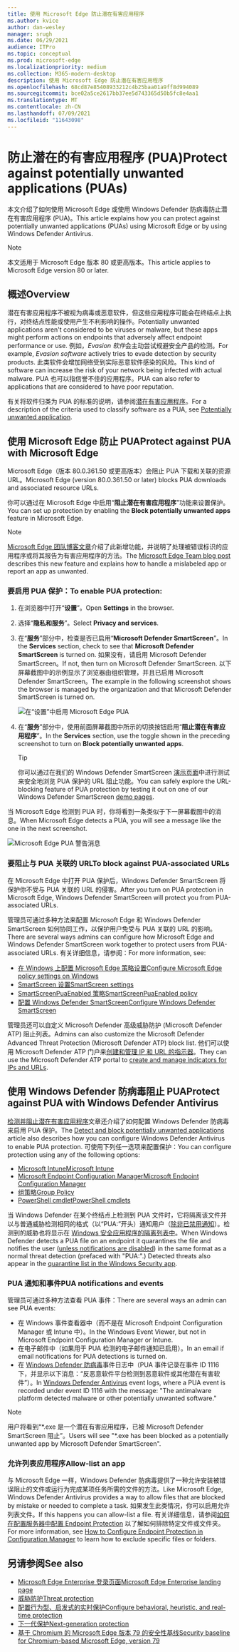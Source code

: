```yaml
---
title: 使用 Microsoft Edge 防止潜在有害应用程序
ms.author: kvice
author: dan-wesley
manager: srugh
ms.date: 06/29/2021
audience: ITPro
ms.topic: conceptual
ms.prod: microsoft-edge
ms.localizationpriority: medium
ms.collection: M365-modern-desktop
description: 使用 Microsoft Edge 防止潜在有害应用程序
ms.openlocfilehash: 68cd87e85408933212c4b25baa01a9ff8d994089
ms.sourcegitcommit: bce02a5ce2617bb37ee5d743365d50b5fc8e4aa1
ms.translationtype: MT
ms.contentlocale: zh-CN
ms.lasthandoff: 07/09/2021
ms.locfileid: "11643098"
---
```

# <a name="protect-against-potentially-unwanted-applications-puas"></a><span data-ttu-id="aa4d2-103">防止潜在的有害应用程序 (PUA)</span><span class="sxs-lookup"><span data-stu-id="aa4d2-103">Protect against potentially unwanted applications (PUAs)</span></span>

<span data-ttu-id="aa4d2-104">本文介绍了如何使用 Microsoft Edge 或使用 Windows Defender 防病毒防止潜在有害应用程序 (PUA)。</span><span class="sxs-lookup"><span data-stu-id="aa4d2-104">This article explains how you can protect against potentially unwanted applications (PUAs) using Microsoft Edge or by using Windows Defender Antivirus.</span></span>

> [!NOTE]
> <span data-ttu-id="aa4d2-105">本文适用于 Microsoft Edge 版本 80 或更高版本。</span><span class="sxs-lookup"><span data-stu-id="aa4d2-105">This article applies to Microsoft Edge version 80 or later.</span></span>

## <a name="overview"></a><span data-ttu-id="aa4d2-106">概述</span><span class="sxs-lookup"><span data-stu-id="aa4d2-106">Overview</span></span>

<span data-ttu-id="aa4d2-107">潜在有害应用程序不被视为病毒或恶意软件，但这些应用程序可能会在终结点上执行，对终结点性能或使用产生不利影响的操作。</span><span class="sxs-lookup"><span data-stu-id="aa4d2-107">Potentially unwanted applications aren't considered to be viruses or malware, but these apps might perform actions on endpoints that adversely affect endpoint performance or use.</span></span> <span data-ttu-id="aa4d2-108">例如，*Evasion 软件*会主动尝试规避安全产品的检测。</span><span class="sxs-lookup"><span data-stu-id="aa4d2-108">For example, *Evasion software* actively tries to evade detection by security products.</span></span> <span data-ttu-id="aa4d2-109">此类软件会增加网络受到实际恶意软件感染的风险。</span><span class="sxs-lookup"><span data-stu-id="aa4d2-109">This kind of software can increase the risk of your network being infected with actual malware.</span></span> <span data-ttu-id="aa4d2-110">PUA 也可以指信誉不佳的应用程序。</span><span class="sxs-lookup"><span data-stu-id="aa4d2-110">PUA can also refer to applications that are considered to have poor reputation.</span></span>

<span data-ttu-id="aa4d2-111">有关将软件归类为 PUA 的标准的说明，请参阅[潜在有害应用程序](/windows/security/threat-protection/intelligence/criteria#potentially-unwanted-application-pua)。</span><span class="sxs-lookup"><span data-stu-id="aa4d2-111">For a description of the criteria used to classify software as a PUA, see [Potentially unwanted application](/windows/security/threat-protection/intelligence/criteria#potentially-unwanted-application-pua).</span></span>

## <a name="protect-against-pua-with-microsoft-edge"></a><span data-ttu-id="aa4d2-112">使用 Microsoft Edge 防止 PUA</span><span class="sxs-lookup"><span data-stu-id="aa4d2-112">Protect against PUA with Microsoft Edge</span></span>

<span data-ttu-id="aa4d2-113">Microsoft Edge（版本 80.0.361.50 或更高版本）会阻止 PUA 下载和关联的资源 URL。</span><span class="sxs-lookup"><span data-stu-id="aa4d2-113">Microsoft Edge (version 80.0.361.50 or later) blocks PUA downloads and associated resource URLs.</span></span>

<span data-ttu-id="aa4d2-114">你可以通过在 Microsoft Edge 中启用“**阻止潜在有害应用程序**”功能来设置保护。</span><span class="sxs-lookup"><span data-stu-id="aa4d2-114">You can set up protection by enabling the **Block potentially unwanted apps** feature in Microsoft Edge.</span></span>

> [!NOTE]
> <span data-ttu-id="aa4d2-115">[Microsoft Edge 团队博客文章](https://blogs.windows.com/msedgedev/2020/02/27/protecting-users-potentially-unwanted-apps/)介绍了此新增功能，并说明了处理被错误标识的应用程序或将其报告为有害应用程序的方法。</span><span class="sxs-lookup"><span data-stu-id="aa4d2-115">The [Microsoft Edge Team blog post](https://blogs.windows.com/msedgedev/2020/02/27/protecting-users-potentially-unwanted-apps/) describes this new feature and explains how to handle a mislabeled app or report an app as unwanted.</span></span>

### <a name="to-enable-pua-protection"></a><span data-ttu-id="aa4d2-116">要启用 PUA 保护：</span><span class="sxs-lookup"><span data-stu-id="aa4d2-116">To enable PUA protection:</span></span>

1. <span data-ttu-id="aa4d2-117">在浏览器中打开“**设置**”。</span><span class="sxs-lookup"><span data-stu-id="aa4d2-117">Open **Settings** in the browser.</span></span>
2. <span data-ttu-id="aa4d2-118">选择“**隐私和服务**”。</span><span class="sxs-lookup"><span data-stu-id="aa4d2-118">Select **Privacy and services**.</span></span>
3. <span data-ttu-id="aa4d2-119">在“**服务**”部分中，检查是否已启用“**Microsoft Defender SmartScreen**”。</span><span class="sxs-lookup"><span data-stu-id="aa4d2-119">In the **Services** section, check to see that **Microsoft Defender SmartScreen** is turned on.</span></span> <span data-ttu-id="aa4d2-120">如果没有，请启用 Microsoft Defender SmartScreen。</span><span class="sxs-lookup"><span data-stu-id="aa4d2-120">If not, then turn on Microsoft Defender SmartScreen.</span></span> <span data-ttu-id="aa4d2-121">以下屏幕截图中的示例显示了浏览器由组织管理，并且已启用 Microsoft Defender SmartScreen。</span><span class="sxs-lookup"><span data-stu-id="aa4d2-121">The example in the following screenshot shows the browser is managed by the organization and that Microsoft Defender SmartScreen is turned on.</span></span>

   ![在“设置”中启用 Microsoft Edge PUA](./media/microsoft-edge-potentially-unwanted-apps/security-pua-setup.png)

4. <span data-ttu-id="aa4d2-123">在“**服务**”部分中，使用前面屏幕截图中所示的切换按钮启用“**阻止潜在有害应用程序**”。</span><span class="sxs-lookup"><span data-stu-id="aa4d2-123">In the **Services** section, use the toggle shown in the preceding screenshot to turn on **Block potentially unwanted apps**.</span></span>

   > [!TIP]
   > <span data-ttu-id="aa4d2-124">你可以通过在我们的 Windows Defender SmartScreen [演示页面](https://demo.smartscreen.msft.net/)中进行测试来安全地浏览 PUA 保护的 URL 阻止功能。</span><span class="sxs-lookup"><span data-stu-id="aa4d2-124">You can safely explore the URL-blocking feature of PUA protection by testing it out on one of our Windows Defender SmartScreen [demo pages](https://demo.smartscreen.msft.net/).</span></span>

<span data-ttu-id="aa4d2-125">当 Microsoft Edge 检测到 PUA 时，你将看到一条类似于下一屏幕截图中的消息。</span><span class="sxs-lookup"><span data-stu-id="aa4d2-125">When Microsoft Edge detects a PUA, you will see a message like the one in the next screenshot.</span></span>

   ![Microsoft Edge PUA 警告消息](./media/microsoft-edge-potentially-unwanted-apps/security-pua-msg.png)

### <a name="to-block-against-pua-associated-urls"></a><span data-ttu-id="aa4d2-127">要阻止与 PUA 关联的 URL</span><span class="sxs-lookup"><span data-stu-id="aa4d2-127">To block against PUA-associated URLs</span></span>

<span data-ttu-id="aa4d2-128">在 Microsoft Edge 中打开 PUA 保护后，Windows Defender SmartScreen 将保护你不受与 PUA 关联的 URL 的侵害。</span><span class="sxs-lookup"><span data-stu-id="aa4d2-128">After you turn on PUA protection in Microsoft Edge, Windows Defender SmartScreen will protect you from PUA-associated URLs.</span></span>

<span data-ttu-id="aa4d2-129">管理员可通过多种方法来配置 Microsoft Edge 和 Windows Defender SmartScreen 如何协同工作，以保护用户免受与 PUA 关联的 URL 的影响。</span><span class="sxs-lookup"><span data-stu-id="aa4d2-129">There are several ways admins can configure how Microsoft Edge and Windows Defender SmartScreen work together to protect users from PUA-associated URLs.</span></span> <span data-ttu-id="aa4d2-130">有关详细信息，请参阅：</span><span class="sxs-lookup"><span data-stu-id="aa4d2-130">For more information, see:</span></span>

- [<span data-ttu-id="aa4d2-131">在 Windows 上配置 Microsoft Edge 策略设置</span><span class="sxs-lookup"><span data-stu-id="aa4d2-131">Configure Microsoft Edge policy settings on Windows</span></span>](./configure-microsoft-edge.md)
- [<span data-ttu-id="aa4d2-132">SmartScreen 设置</span><span class="sxs-lookup"><span data-stu-id="aa4d2-132">SmartScreen settings</span></span>](./microsoft-edge-policies.md#smartscreen-settings)
- [<span data-ttu-id="aa4d2-133">SmartScreenPuaEnabled 策略</span><span class="sxs-lookup"><span data-stu-id="aa4d2-133">SmartScreenPuaEnabled policy</span></span>](./microsoft-edge-policies.md#smartscreenpuaenabled)
- [<span data-ttu-id="aa4d2-134">配置 Windows Defender SmartScreen</span><span class="sxs-lookup"><span data-stu-id="aa4d2-134">Configure Windows Defender SmartScreen</span></span>](/microsoft-edge/deploy/available-policies?source=docs#configure-windows-defender-smartscreen)

<span data-ttu-id="aa4d2-135">管理员还可以自定义 Microsoft Defender 高级威胁防护 (Microsoft Defender ATP) 阻止列表。</span><span class="sxs-lookup"><span data-stu-id="aa4d2-135">Admins can also customize the Microsoft Defender Advanced Threat Protection (Microsoft Defender ATP) block list.</span></span> <span data-ttu-id="aa4d2-136">他们可以使用 Microsoft Defender ATP 门户来[创建和管理 IP 和 URL 的指示器](/windows/security/threat-protection/microsoft-defender-atp/manage-indicators#create-indicators-for-ips-and-urlsdomains-preview)。</span><span class="sxs-lookup"><span data-stu-id="aa4d2-136">They can use the Microsoft Defender ATP portal to [create and manage indicators for IPs and URLs](/windows/security/threat-protection/microsoft-defender-atp/manage-indicators#create-indicators-for-ips-and-urlsdomains-preview).</span></span>

## <a name="protect-against-pua-with-windows-defender-antivirus"></a><span data-ttu-id="aa4d2-137">使用 Windows Defender 防病毒阻止 PUA</span><span class="sxs-lookup"><span data-stu-id="aa4d2-137">Protect against PUA with Windows Defender Antivirus</span></span>

<span data-ttu-id="aa4d2-138">[检测并阻止潜在有害应用程序](/windows/security/threat-protection/windows-defender-antivirus/detect-block-potentially-unwanted-apps-windows-defender-antivirus#windows-defender-antivirus)文章还介绍了如何配置 Windows Defender 防病毒来启用 PUA 保护。</span><span class="sxs-lookup"><span data-stu-id="aa4d2-138">The [Detect and block potentially unwanted applications](/windows/security/threat-protection/windows-defender-antivirus/detect-block-potentially-unwanted-apps-windows-defender-antivirus#windows-defender-antivirus) article also describes how you can configure Windows Defender Antivirus to enable PUA protection.</span></span> <span data-ttu-id="aa4d2-139">可使用下列任一选项来配置保护：</span><span class="sxs-lookup"><span data-stu-id="aa4d2-139">You can configure protection using any of the following options:</span></span>

- [<span data-ttu-id="aa4d2-140">Microsoft Intune</span><span class="sxs-lookup"><span data-stu-id="aa4d2-140">Microsoft Intune</span></span>](/windows/security/threat-protection/windows-defender-antivirus/detect-block-potentially-unwanted-apps-windows-defender-antivirus#use-intune-to-configure-pua-protection)
- [<span data-ttu-id="aa4d2-141">Microsoft Endpoint Configuration Manager</span><span class="sxs-lookup"><span data-stu-id="aa4d2-141">Microsoft Endpoint Configuration Manager</span></span>](/windows/security/threat-protection/windows-defender-antivirus/detect-block-potentially-unwanted-apps-windows-defender-antivirus#use-configuration-manager-to-configure-pua-protection)
- [<span data-ttu-id="aa4d2-142">组策略</span><span class="sxs-lookup"><span data-stu-id="aa4d2-142">Group Policy</span></span>](/windows/security/threat-protection/windows-defender-antivirus/detect-block-potentially-unwanted-apps-windows-defender-antivirus#use-group-policy-to-configure-pua-protection)
- [<span data-ttu-id="aa4d2-143">PowerShell cmdlet</span><span class="sxs-lookup"><span data-stu-id="aa4d2-143">PowerShell cmdlets</span></span>](/windows/security/threat-protection/windows-defender-antivirus/detect-block-potentially-unwanted-apps-windows-defender-antivirus#use-powershell-cmdlets-to-configure-pua-protection)

<span data-ttu-id="aa4d2-144">当 Windows Defender 在某个终结点上检测到 PUA 文件时，它将隔离该文件并以与普通威胁检测相同的格式（以“PUA:”开头）通知用户（[除非已禁用通知](/windows/security/threat-protection/windows-defender-antivirus/configure-notifications-windows-defender-antivirus)）。检测到的威胁也将显示在 [Windows 安全应用程序的隔离列表中](/windows/security/threat-protection/windows-defender-antivirus/windows-defender-security-center-antivirus#detection-history)。</span><span class="sxs-lookup"><span data-stu-id="aa4d2-144">When Windows Defender detects a PUA file on an endpoint it quarantines the file and notifies the user ([unless notifications are disabled](/windows/security/threat-protection/windows-defender-antivirus/configure-notifications-windows-defender-antivirus)) in the same format as a normal threat detection (prefaced with "PUA:".) Detected threats also appear in the [quarantine list in the Windows Security app](/windows/security/threat-protection/windows-defender-antivirus/windows-defender-security-center-antivirus#detection-history).</span></span>

### <a name="pua-notifications-and-events"></a><span data-ttu-id="aa4d2-145">PUA 通知和事件</span><span class="sxs-lookup"><span data-stu-id="aa4d2-145">PUA notifications and events</span></span>

<span data-ttu-id="aa4d2-146">管理员可通过多种方法查看 PUA 事件：</span><span class="sxs-lookup"><span data-stu-id="aa4d2-146">There are several ways an admin can see PUA events:</span></span>

- <span data-ttu-id="aa4d2-147">在 Windows 事件查看器中（而不是在 Microsoft Endpoint Configuration Manager 或 Intune 中）。</span><span class="sxs-lookup"><span data-stu-id="aa4d2-147">In the Windows Event Viewer, but not in Microsoft Endpoint Configuration Manager or Intune.</span></span>
- <span data-ttu-id="aa4d2-148">在电子邮件中（如果用于 PUA 检测的电子邮件通知已启用）。</span><span class="sxs-lookup"><span data-stu-id="aa4d2-148">In an email if email notifications for PUA detections is turned on.</span></span>
- <span data-ttu-id="aa4d2-149">在 [Windows Defender 防病毒](/windows/security/threat-protection/windows-defender-antivirus/troubleshoot-windows-defender-antivirus)事件日志中（PUA 事件记录在事件 ID 1116 下，并显示以下消息：“反恶意软件平台检测到恶意软件或其他潜在有害软件”）。</span><span class="sxs-lookup"><span data-stu-id="aa4d2-149">In [Windows Defender Antivirus](/windows/security/threat-protection/windows-defender-antivirus/troubleshoot-windows-defender-antivirus) event logs, where a PUA event is recorded under event ID 1116 with the message: "The antimalware platform detected malware or other potentially unwanted software."</span></span>

> [!NOTE]
> <span data-ttu-id="aa4d2-150">用户将看到“\*.exe 是一个潜在有害应用程序，已被 Microsoft Defender SmartScreen 阻止”。</span><span class="sxs-lookup"><span data-stu-id="aa4d2-150">Users will see "\*.exe has been blocked as a potentially unwanted app by Microsoft Defender SmartScreen".</span></span>

### <a name="allow-list-an-app"></a><span data-ttu-id="aa4d2-151">允许列表应用程序</span><span class="sxs-lookup"><span data-stu-id="aa4d2-151">Allow-list an app</span></span>

<span data-ttu-id="aa4d2-152">与 Microsoft Edge 一样，Windows Defender 防病毒提供了一种允许安装被错误阻止的文件或运行为完成某项任务所需的文件的方法。</span><span class="sxs-lookup"><span data-stu-id="aa4d2-152">Like Microsoft Edge, Windows Defender Antivirus provides a way to allow files that are blocked by mistake or needed to complete a task.</span></span> <span data-ttu-id="aa4d2-153">如果发生此类情况，你可以启用允许列表文件。</span><span class="sxs-lookup"><span data-stu-id="aa4d2-153">If this happens you can allow-list a file.</span></span> <span data-ttu-id="aa4d2-154">有关详细信息，请参阅[如何在配置服务器中配置 Endpoint Protection](/previous-versions/system-center/system-center-2012-R2/hh508770(v=technet.10)#to-exclude-specific-files-or-folders) 以了解如何排除特定文件或文件夹。</span><span class="sxs-lookup"><span data-stu-id="aa4d2-154">For more information, see [How to Configure Endpoint Protection in Configuration Manager](/previous-versions/system-center/system-center-2012-R2/hh508770(v=technet.10)#to-exclude-specific-files-or-folders) to learn how to exclude specific files or folders.</span></span>

## <a name="see-also"></a><span data-ttu-id="aa4d2-155">另请参阅</span><span class="sxs-lookup"><span data-stu-id="aa4d2-155">See also</span></span>

- [<span data-ttu-id="aa4d2-156">Microsoft Edge Enterprise 登录页面</span><span class="sxs-lookup"><span data-stu-id="aa4d2-156">Microsoft Edge Enterprise landing page</span></span>](https://aka.ms/EdgeEnterprise)
- [<span data-ttu-id="aa4d2-157">威胁防护</span><span class="sxs-lookup"><span data-stu-id="aa4d2-157">Threat protection</span></span>](/windows/security/threat-protection/index)
- [<span data-ttu-id="aa4d2-158">配置行为型、启发式的实时保护</span><span class="sxs-lookup"><span data-stu-id="aa4d2-158">Configure behavioral, heuristic, and real-time protection</span></span>](/windows/security/threat-protection/windows-defender-antivirus/configure-protection-features-windows-defender-antivirus)
- [<span data-ttu-id="aa4d2-159">下一代保护</span><span class="sxs-lookup"><span data-stu-id="aa4d2-159">Next-generation protection</span></span>](/windows/security/threat-protection/windows-defender-antivirus/windows-defender-antivirus-in-windows-10)
- [<span data-ttu-id="aa4d2-160">基于 Chromium 的 Microsoft Edge 版本 79 的安全性基线</span><span class="sxs-lookup"><span data-stu-id="aa4d2-160">Security baseline for Chromium-based Microsoft Edge, version 79</span></span>](https://techcommunity.microsoft.com/t5/microsoft-security-baselines/security-baseline-final-for-chromium-based-microsoft-edge/ba-p/1111863)